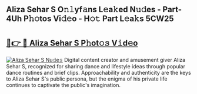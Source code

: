 ## Aliza Sehar S O𝚗𝚕yf𝚊ns L𝚎a𝚔ed N𝚞𝚍es - Part-4Uh P𝚑𝚘tos Vi𝚍𝚎o - H𝚘𝚝 Part L𝚎a𝚔s 5CW25

# <h2><a href="http://kf3u8cw.oniu.top/?m=Aliza+Sehar+S">🔗👉 🔴 Aliza Sehar S P𝚑ot𝚘𝚜 V𝚒d𝚎o</a></h2>

[![Aliza Sehar S Nu𝚍e𝚜](https://i.imgur.com/0qMVB7G.gif)](http://kf3u8cw.oniu.top/?m=Aliza+Sehar+S)
Digital content creator and amusement giver Aliza Sehar S, recognized for sharing dance and lifestyle ideas through popular dance routines and brief clips. Approachability and authenticity are the keys to Aliza Sehar S's public persona, but the enigma of his private life continues to captivate the public's imagination.  
